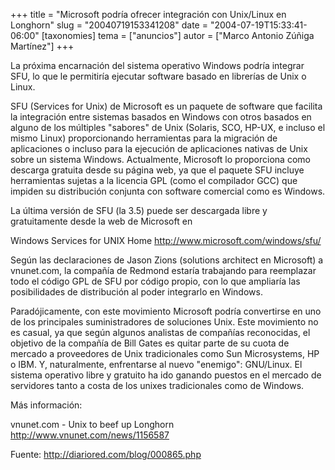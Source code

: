+++
title = "Microsoft podría ofrecer integración con Unix/Linux en Longhorn"
slug = "20040719153341208"
date = "2004-07-19T15:33:41-06:00"
[taxonomies]
tema = ["anuncios"]
autor = ["Marco Antonio Zúñiga Martínez"]
+++

La próxima encarnación del sistema operativo Windows podría integrar
SFU, lo que le permitiría ejecutar software basado en librerías de Unix
o Linux.

<!-- more -->
SFU (Services for Unix) de Microsoft es un paquete de software que
facilita la integración entre sistemas basados en Windows con otros
basados en alguno de los múltiples &quot;sabores&quot; de Unix (Solaris,
SCO, HP-UX, e incluso el mismo Linux) proporcionando herramientas para
la migración de aplicaciones o incluso para la ejecución de aplicaciones
nativas de Unix sobre un sistema Windows. Actualmente, Microsoft lo
proporciona como descarga gratuita desde su página web, ya que el
paquete SFU incluye herramientas sujetas a la licencia GPL (como el
compilador GCC) que impiden su distribución conjunta con software
comercial como es Windows.

La última versión de SFU (la 3.5) puede ser descargada libre y
gratuitamente desde la web de Microsoft en

Windows Services for UNIX Home <http://www.microsoft.com/windows/sfu/>

Según las declaraciones de Jason Zions (solutions architect en
Microsoft) a vnunet.com, la compañía de Redmond estaría trabajando para
reemplazar todo el código GPL de SFU por código propio, con lo que
ampliaría las posibilidades de distribución al poder integrarlo en
Windows.

Paradójicamente, con este movimiento Microsoft podría convertirse en uno
de los principales suministradores de soluciones Unix. Este movimiento
no es casual, ya que según algunos analistas de compañías reconocidas,
el objetivo de la compañía de Bill Gates es quitar parte de su cuota de
mercado a proveedores de Unix tradicionales como Sun Microsystems, HP o
IBM. Y, naturalmente, enfrentarse al nuevo &quot;enemigo&quot;:
GNU/Linux. El sistema operativo libre y gratuito ha ido ganando puestos
en el mercado de servidores tanto a costa de los unixes tradicionales
como de Windows.

Más información:

vnunet.com - Unix to beef up Longhorn <http://www.vnunet.com/news/1156587>

Fuente: <http://diariored.com/blog/000865.php>
